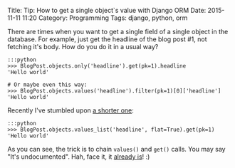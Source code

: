 Title: Tip: How to get a single object`s value with Django ORM
Date: 2015-11-11 11:20
Category: Programming
Tags: django, python, orm

There are times when you want to get a single field of a single object in the
database. For example, just get the headline of the blog post #1, not fetching
it's body. How do you do it in a usual way?

    :::python
    >>> BlogPost.objects.only('headline').get(pk=1).headline
    'Hello world'

    # Or maybe even this way:
    >>> BlogPost.objects.values('headline').filter(pk=1)[0]['headline']
    'Hello world'

Recently I've stumbled upon [a shorter one](https://code.djangoproject.com/ticket/25132#comment:3):

<!-- PELICAN_END_SUMMARY -->

    :::python
    >>> BlogPost.objects.values_list('headline', flat=True).get(pk=1)
    'Hello world'

As you can see, the trick is to chain `values()` and `get()` calls.
You may say "It's undocumented". Hah, face it, it [already is](https://docs.djangoproject.com/en/dev/ref/models/querysets/#values-list)! :)
